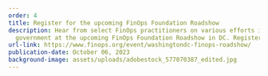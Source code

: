 ```yaml
---
order: 4
title: Register for the upcoming FinOps Foundation Roadshow
description: Hear from select FinOps practitioners on various efforts in the
  government at the upcoming FinOps Foundation Roadshow in DC. Register Now!
url-link: https://www.finops.org/event/washingtondc-finops-roadshow/
publication-date: October 06, 2023
background-image: assets/uploads/adobestock_577070387_edited.jpg
---
```

